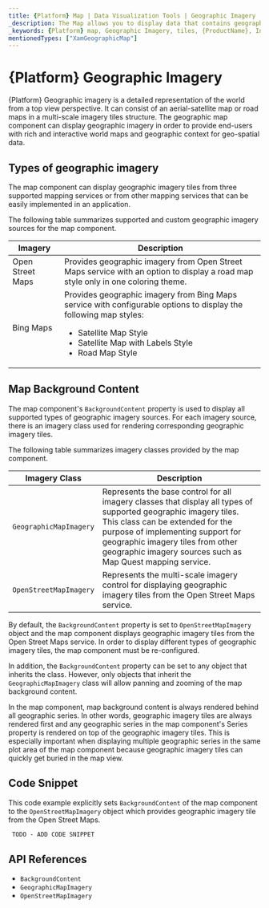 ```yaml
---
title: {Platform} Map | Data Visualization Tools | Geographic Imagery | Infragistics
_description: The Map allows you to display data that contains geographic locations from view models or geo-spatial data loaded from shape files on geographic imagery maps.View the demo, dependencies, usage and toolbar for more information.
_keywords: {Platform} map, Geographic Imagery, tiles, {ProductName}, Infragistics
mentionedTypes: ["XamGeographicMap"]
---
```


# {Platform} Geographic Imagery

{Platform} Geographic imagery is a detailed representation of the world from a top view perspective. It can consist of an aerial-satellite map or road maps in a multi-scale imagery tiles structure. The geographic map component can display geographic imagery in order to provide end-users with rich and interactive world maps and geographic context for geo-spatial data.

## Types of geographic imagery
The map component can display geographic imagery tiles from three supported mapping services or from other mapping services that can be easily implemented in an application.

The following table summarizes supported and custom geographic imagery sources for the map component.

| Imagery                    | Description   |
|----------------------------| --------------|
| Open Street Maps | Provides geographic imagery from Open Street Maps service with an option to display a road map style only in one coloring theme. |
| Bing Maps |Provides geographic imagery from Bing Maps service with configurable options to display the following map styles:<ul><li> Satellite Map Style</li><li> Satellite Map with Labels Style</li><li> Road Map Style</li>|

<!-- | Map Quest |Provides custom geographic imagery from Map Quest service with configurable options to display the following map styles:<ul><li>Satellite Map Style</li><li>Road Map Style</li></ul> -->

## Map Background Content
The map component's `BackgroundContent` property is used to display all supported types of geographic imagery sources. For each imagery source, there is an imagery class used for rendering corresponding geographic imagery tiles.

The following table summarizes imagery classes provided by the map component.

| Imagery Class | Description   |
|---------------|---------------|
|`GeographicMapImagery`|Represents the base control for all imagery classes that display all types of supported geographic imagery tiles. This class can be extended for the purpose of implementing support for geographic imagery tiles from other geographic imagery sources such as Map Quest mapping service.|
|`OpenStreetMapImagery`|Represents the multi-scale imagery control for displaying geographic imagery tiles from the Open Street Maps service.|

<!-- |`BingMapsMapImagery`|Represents the multi-scale imagery control for displaying geographic imagery tiles from the Bing Maps service.| -->

By default, the `BackgroundContent` property is set to `OpenStreetMapImagery` object and the map component displays geographic imagery tiles from the Open Street Maps service. In order to display different types of geographic imagery tiles, the map component must be re-configured.

In addition, the `BackgroundContent` property can be set to any object that inherits the class. However, only objects that inherit the `GeographicMapImagery` class will allow panning and zooming of the map background content.

In the map component, map background content is always rendered behind all geographic series. In other words, geographic imagery tiles are always rendered first and any geographic series in the map component's Series property is rendered on top of the geographic imagery tiles. This is especially important when displaying multiple geographic series in the same plot area of the map component because geographic imagery tiles can quickly get buried in the map view.

## Code Snippet

This code example explicitly sets `BackgroundContent` of the map component to the `OpenStreetMapImagery` object which provides geographic imagery tile from the Open Street Maps.

```html
 TODO - ADD CODE SNIPPET
```

## API References

 - `BackgroundContent`
 - `GeographicMapImagery`
 - `OpenStreetMapImagery`